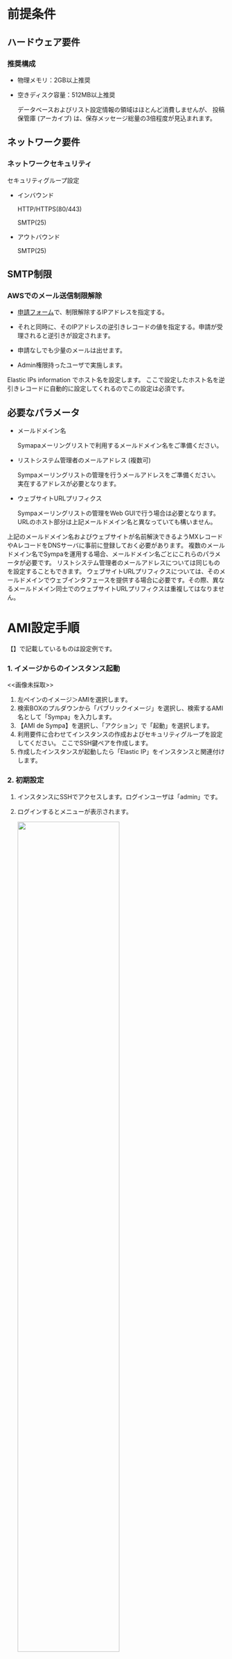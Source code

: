 前提条件
========

## ハードウェア要件

### 推奨構成

  - 物理メモリ：2GB以上推奨
  - 空きディスク容量：512MB以上推奨

    データベースおよびリスト設定情報の領域はほとんど消費しませんが、
    投稿保管庫 (アーカイブ) は、保存メッセージ総量の3倍程度が見込まれます。

## ネットワーク要件

### ネットワークセキュリティ

セキュリティグループ設定

  - インバウンド

    HTTP/HTTPS(80/443)

    SMTP(25)

  - アウトバウンド

    SMTP(25)


## SMTP制限

### AWSでのメール送信制限解除

  - [申請フォーム](https://aws.amazon.com/jp/premiumsupport/knowledge-center/ec2-port-25-throttle/)で、制限解除するIPアドレスを指定する。

  - それと同時に、そのIPアドレスの逆引きレコードの値を指定する。申請が受理されると逆引きが設定されます。

  - 申請なしでも少量のメールは出せます。

  - Admin権限持ったユーザで実施します。

Elastic IPs information でホスト名を設定します。
ここで設定したホスト名を逆引きレコードに自動的に設定してくれるのでこの設定は必須です。

## 必要なパラメータ

  * メールドメイン名

    Symapaメーリングリストで利用するメールドメイン名をご準備ください。

  * リストシステム管理者のメールアドレス (複数可)

    Sympaメーリングリストの管理を行うメールアドレスをご準備ください。
    実在するアドレスが必要となります。

  * ウェブサイトURLプリフィクス

    Sympaメーリングリストの管理をWeb GUIで行う場合は必要となります。
    URLのホスト部分は上記メールドメイン名と異なっていても構いません。
    
    
上記のメールドメイン名およびウェブサイトが名前解決できるようMXレコードやAレコードをDNSサーバに事前に登録しておく必要があります。
複数のメールドメイン名でSympaを運用する場合、メールドメイン名ごとにこれらのパラメータが必要です。
リストシステム管理者のメールアドレスについては同じものを設定することもできます。
ウェブサイトURLプリフィクスについては、そのメールドメインでウェブインタフェースを提供する場合に必要です。その際、異なるメールドメイン同士でのウェブサイトURLプリフィクスは重複してはなりません。

AMI設定手順
===========
【】で記載しているものは設定例です。

### 1. イメージからのインスタンス起動

<<画像未採取>>

  1. 左ペインのイメージ＞AMIを選択します。
  2. 検索BOXのプルダウンから「パブリックイメージ」を選択し、検索するAMI名として「Sympa」を入力します。
  3. 【AMI de Sympa】を選択し、「アクション」で「起動」を選択します。
  4.  利用要件に合わせてインスタンスの作成およびセキュリティグループを設定してください。
      ここでSSH鍵ペアを作成します。
  5.  作成したインスタンスが起動したら「Elastic IP」をインスタンスと関連付けします。
  
  
  

### 2. 初期設定

  1. インスタンスにSSHでアクセスします。ログインユーザは「admin」です。

  2. ログインするとメニューが表示されます。

     <img src="images/2-2.JPG" width="70%">

     「(Re)configure Sympa」を選択します。「1」を入力し、Enterキーを押します。

以後、Postfixの基本設定を行います。

  3. Postfix Configuration
 
     <img src="images/2-3-1.png" width="70%">

     「OK」を選択、Enterキーを押します。

     <img src="images/2-3-2.png" width="70%">

     通常は「Internet Site」、「Internet with smarthost」のいずれかを選択します。

     ----

  4. System mail name

     <img src="images/2-4.png" width="70%">

     Postfixが使用するメールドメイン名の初期値を設定します。
     これは「必要なパラメータ」で決めたメールドメイン名と同じでも、
     異なっていてもかまいません。
     
     設定例【amidesympa.example.org】

     入力後「OK」を選択、Enterキーを押します。
     
     ----

  5. Root and postmaster mail recipient

     <img src="images/2-5.png" width="70%">

     実在するメールアドレスを設定します。
     設定例【test@example.jp】

     入力後「OK」を選択、Enterキーを押します。
     

     ----

  6. Other destinations to accept mail for

     <img src="images/2-6.png" width="70%">

     特に設定すべきものがなければ、変更しなくてもかまいません。
     「blank for none」と表示されますが、空白とした場合は、
     デフォルト設定となります。

     入力後「OK」を選択、Enterキーを押します。

     ----

  7. Force synchronous updates on mail queue?

     <img src="images/2-7.png" width="70%">

     特に理由がないかぎり変更不要です。
     【No】

     選択後、Enterキーを押します。

     ----

  8. Local networks

     <img src="images/2-8.png" width="70%">

     メッセージの中継を受けるネットワークブロックを設定します。
     
     設定例【127.0.0.0/8 [::ffff:127.0.0.0]/104 [::1]/128】 ※デフォルト値

     入力後「OK」を選択、Enterキーを押します。

     ----

  9. Mailbox size limit (bytes)

     <img src="images/2-9.png" width="70%">

     特に理由がないかぎり変更不要です。
     【0】(無制限)

     入力後「OK」を選択、Enterキーを押します。

     ----

 10. Local address extension character

     <img src="images/2-10.png" width="70%">

     「+」のままにしておかなければなりません。
     【+】

     「OK」を選択、Enterキーを押します。

     ----

 11. Internet protocols to use

     <img src="images/2-11.png" width="70%">

     適切なものを選択します。
     設定例【all】

     「OK」を選択、Enterキーを押します。

     ----

### 3. Sympaの初期設定

続いてSympaの初期設定を行います。

  1. Sympa hostname

     <img src="images/3-1-1.png" width="70%">

     「OK」を選択、Enterキーを押します。

     <img src="images/3-1-2.png" width="70%">

      Sympaのホスト名を入力します。
      これは「必要なパラメータ」で決めたメールドメイン名を設定します。
      設定例【amidesympa.example.org】

     「OK」を選択、Enterキーを押します。

     ----

  2. Listmaster email address(es) <a id="section-3-2"/>

     <img src="images/3-2.png" width="70%">

     これは「必要なパラメータ」で決めたリストシステム管理者のメールアドレスを設定します。
     設定例【test@example.jp】

     「OK」を選択、Enterキーを押します。

     ----

  3. Reinstall database for sympa?

     <img src="images/3-3-1.png" width="70%">

     「OK」を選択、Enterキーを押します。

     <img src="images/3-3-2.png" width="70%">

      初回は必ず「Yes」を選択します。
     【Yes】

     「OK」を選択、Enterキーを押します。

     ----

  4. Database type to be used by sympa

     <img src="images/3-4-1.png" width="70%">

     「OK」を選択、Enterキーを押します。

     <img src="images/3-4-2.png" width="70%">

     使用するデータベースを選択します。「mysql」を推奨します。以後は「mysql」を選択した手順を記載します。
     「SQLite」を選択した場合は設定後、手順3-11にスキップします。
     【mysql】

     「OK」を選択、Enterキーを押します。

     以後、データベースの詳細設定と作成が行われます。

     ----

  5. Connection method for MySQL database of sympa

     <img src="images/3-5.png" width="70%">

      Unix socket
      TCP/IP
      
     設定例【Unix Socket】

     「OK」を選択、Enterキーを押します。

     ----

  6. MySQL database name for sympa

     <img src="images/3-6.png" width="70%">

     設定例【sympa】

     「OK」を選択、Enterキーを押します。

     ----

  7. MySQL username for sympa

     <img src="images/3-7-1.png" width="70%">

     「OK」を選択、Enterキーを押します。

     <img src="images/3-7-2.png" width="70%">
     
     設定例【sympa@localhost】
     
     「OK」を選択、Enterキーを押します。

     ----

  8. MySQL application password for sympa

    <img src="images/3-8.png" width="70%">
     
     任意のパスワードを設定してください
     【●●●●●】

     「OK」を選択、Enterキーを押します。

     ----

  9. Password confirmation

     <img src="images/3-9.png" width="70%">
     
     前項で設定したパスワードを再入力します。
     【●●●●●】

     「OK」を選択、Enterキーを押します。

     ----

 10. Name of the database's administrative user

     <img src="images/3-10.png" width="70%">

     
     設定例【root】

     「OK」を選択、Enterキーを押します。

     ----

 11. URL to access WWSympa <a id="section-3-11"/>

     <img src="images/3-11.png" width="70%">
    
     これは「必要なパラメータ」で決めたウェブサイトURLプリフィクスを設定します。
     設定例【http://amidesympa.example.org/wws】

     「OK」を選択、Enterキーを押します。

     ----

 12. Which Web Server(s) are you running?

     <img src="images/3-12.png" width="70%">
     
     利用するWeb Serverを選択します。Apache2を推奨します。
      設定例【Apache2】

     「OK」を選択、Enterキーを押します。

     ----

 13. Do you want the sympa SOAP server to be used?

     <img src="images/3-13.png" width="70%">

     設定例【No】

     「OK」を選択、Enterキーを押します。

     ----

 14. Should sympanewaliases-wrapper be setuid root?

     <img src="images/3-14.png" width="70%">

     「Yes」を選択します。
     ※このオプションは将来廃止予定ですが、現状では「Yes」を選択しないと正しく動作しません。
     【Yes】

     「OK」を選択、Enterキーを押します。

     ----

 15. Should the web archives and the bounce directory be removed?

     <img src="images/3-15.png" width="70%">
     
     残っているデータを全て削除する場合は「Yes」を選択します。
     初回なので「No」を選択します。
     設定例【No】

     「OK」を選択、Enterキーを押します。

     ----

  ★. 初期設定が完了するとメニューに戻ります。

　[[ここにメーニューを貼る]]

--------------------------------------------------------------------------------------------------

### 4. Web管理画面からの操作

続いてSympaのWeb管理画面から操作を行います。

  1. Webブラウザから「手順[3-11](#section-3-11)」で設定したURLにアクセスします。

     <img src="images/4-1.png" width="70%">

     【http://amidesympa.example.org/wws】
     
     ようこそ画面が表示されることを確認します。

     ----

  2. 右上のログインボタンをクリックし、ログイン画面に遷移します。

     <img src="images/4-2.png" width="70%">
     
     画面下の【まだログインしたことがない】を選択します。

     ----

  3. あなたのメールアドレス

     ![図27]

     [3-2](#section-3-2). Listmaster email address(es) で入力したメーリングリスト管理者のメールアドレスを入力し、
     「初期パスワードの取り寄せ」ボタンをクリックします。

     ----

  4. メーリングリスト管理者宛てに初期パスワードが届きます。

     <img src="images/4-4.png" width="70%">

     ※画像はサンプルです。
     
     URLをクリックしてパスワード設定画面に遷移します。

     ----

  5. メーリングリスト管理者のパスワードを設定します。

     <img src="images/4-5.png" width="70%">


     ----

XXXXX下記は試せてません・・・XXXXX


### メールドメインの追加

メーリングリストサービスで使用するメールドメインの設定を行います。

複数のメールドメインを使う場合、本節の手順をメールドメイン毎に繰り返します。

  1. 「2」をタイプし、Enterキーを押します。

     ![図1](005.png)

     次のものを入力します。

       * メールドメイン名。
       * リストシステム管理者のメールアドレス。
       * ウェブインタフェースのURLプリフィクス (あれば)。

     入力を確認し、「y」をタイプしてEnterを押します。

### その他の操作

  * 詳細な設定変更については、メニューで「9」を選択してシェルを起動します。

  * 接続を切断するには、メニューで「0」を選択します。

### 3.

 15. postfix手動設定(myhostname)
 
     <img src="images/2-2.png" width="70%">

     「Launch shell」を選択します。「9」を入力し、Enterキーを押します。

     <img src="images/4-1.png" width="70%">

     プロンプトが表示されたら下記コマンドにてrootにスイッチします。

     ``` bash
     $ sudo su -
     ```

     下記コマンドにてmyhostnameの設定を変更します。

     ``` bash
     # postconf myhostname=xxxxxxxxxx
     ```

     xxxxxxxxは「3-1. Sympa hostname」で設定したホスト名を入力します。

     postfixをreloadします。

     ``` bash
     # systemctl reload postfix
     ```

